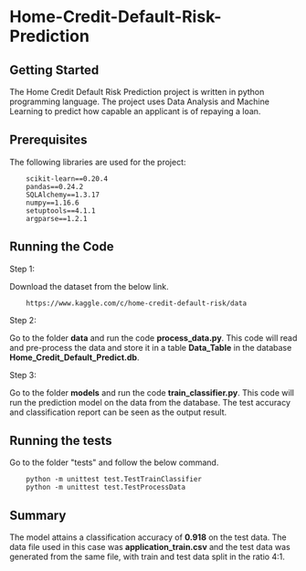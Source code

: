 # Home-Credit-Default-Risk-Prediction

Getting Started
---------------

The Home Credit Default Risk Prediction project is written in python programming language.
The project uses Data Analysis and Machine Learning to predict how capable an applicant is 
of repaying  a loan.

Prerequisites
-------------
The following libraries are used for the project:

        scikit-learn==0.20.4
        pandas==0.24.2
        SQLAlchemy==1.3.17
        numpy==1.16.6
        setuptools==4.1.1
        argparse==1.2.1


Running the Code
----------------

Step 1:

Download the dataset from the below link.

        https://www.kaggle.com/c/home-credit-default-risk/data

Step 2:

Go to the folder **data** and run the code **process_data.py**. This code
will read and pre-process the data and store it in a table **Data_Table** 
in the database **Home_Credit_Default_Predict.db**.  


Step 3:

Go to the folder **models** and run the code **train_classifier.py**. This code
will run the prediction model on the data from the database. The test accuracy and classification report can be seen 
as the output result. 


Running the tests
-----------------

Go to the folder "tests" and follow the below command.

        python -m unittest test.TestTrainClassifier
        python -m unittest test.TestProcessData


Summary
-------

The model attains a classification accuracy of **0.918** on the test data. 
The data file used in this case was **application_train.csv** and 
the test data was generated from the same file, with train and test data split
in the ratio 4:1.   






